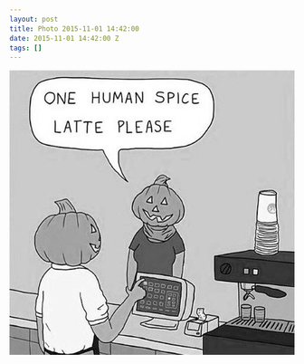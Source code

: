 ```yaml
---
layout: post
title: Photo 2015-11-01 14:42:00
date: 2015-11-01 14:42:00 Z
tags: []
---
```

![](/media/2015/11/132333901520.jpg)
